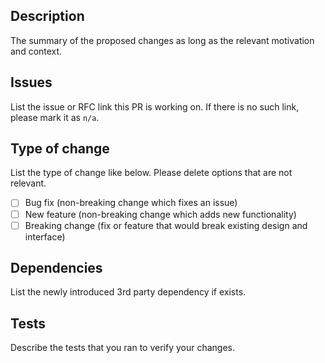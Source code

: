 ## Description

The summary of the proposed changes as long as the relevant motivation and context.

## Issues

List the issue or RFC link this PR is working on. If there is no such link, please mark it as `n/a`.

## Type of change

List the type of change like below. Please delete options that are not relevant.

- [ ] Bug fix (non-breaking change which fixes an issue)
- [ ] New feature (non-breaking change which adds new functionality)
- [ ] Breaking change (fix or feature that would break existing design and interface)

## Dependencies

List the newly introduced 3rd party dependency if exists.

## Tests

Describe the tests that you ran to verify your changes.